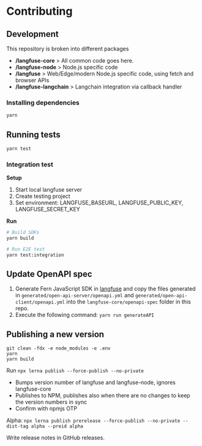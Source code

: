 # Contributing

## Development

This repository is broken into different packages

- **/langfuse-core** > All common code goes here.
- **/langfuse-node** > Node.js specific code
- **/langfuse** > Web/Edge/modern Node.js specific code, using fetch and browser APIs
- **/langfuse-langchain** > Langchain integration via callback handler

### Installing dependencies

```sh
yarn
```

## Running tests

```sh
yarn test
```

### Integration test

**Setup**

1. Start local langfuse server
2. Create testing project
3. Set environment: LANGFUSE_BASEURL, LANGFUSE_PUBLIC_KEY, LANGFUSE_SECRET_KEY

**Run**

```sh
# Build SDKs
yarn build

# Run E2E test
yarn test:integration
```

## Update OpenAPI spec

1. Generate Fern JavaScript SDK in [langfuse](https://github.com/langfuse/langfuse) and copy the files generated in `generated/open-api-server/openapi.yml` and `generated/open-api-client/openapi.yml` into the `langfuse-core/openapi-spec` folder in this repo.
2. Execute the following command: `yarn run generateAPI`

## Publishing a new version

```
git clean -fdx -e node_modules -e .env
yarn
yarn build
```

Run `npx lerna publish --force-publish --no-private`

- Bumps version number of langfuse and langfuse-node, ignores langfuse-core
- Publishes to NPM, publishes also when there are no changes to keep the version numbers in sync
- Confirm with npmjs OTP

Alpha: `npx lerna publish prerelease --force-publish --no-private --dist-tag alpha --preid alpha`

Write release notes in GitHub releases.
